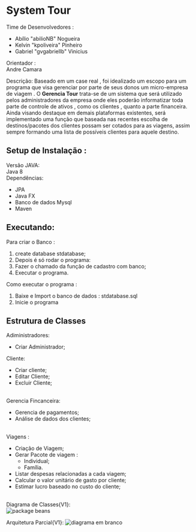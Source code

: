 ﻿
# System Tour

Time de Desenvolvedores : 
	<ul>
	<li>Abílio "abilioNB" Nogueira</li> 
	<li>Kelvin "kpoliveira" Pinheiro</li>
	<li>Gabriel "gvgabriellb" Vinicius</li> 
	</ul>
Orientador : 
<br>Andre Camara

Descrição: Baseado em um case real , foi idealizado  um escopo para um programa que visa gerenciar por parte de seus donos um micro-empresa de viagem .
O <b>Gerencia Tour</b> trata-se de um sistema que será utilizado pelos administradores da empresa onde eles poderão informatizar toda parte de controle de ativos , como os clientes , quanto a parte financeira. Ainda visando destaque em demais plataformas existentes, será implementado uma função que baseada nas recentes escolha  de destinos/pacotes dos clientes possam ser cotados para as viagens, assim sempre formando uma lista de possíveis clientes para aquele destino.

 ## Setup de Instalação :
  
Versão JAVA: 
	<br> Java 8
<br>Dependências: 
	<ul>
		<li>JPA</li>
		<li>Java FX</li>
		<li> Banco de dados Mysql</li>
		<li>Maven</li>
	</ul>


## Executando: 

Para criar o Banco :
    <ol>
	<li>create database stdatabase;</li>
	<li>Depois é só rodar o programa:</li>
	<li>Fazer o chamado da função de cadastro com banco;</li>
	<li>Executar o programa.</li>
    </ol>

Como executar o programa : 
<ol>
	<li> Baixe e Import o banco de dados : stdatabase.sql</li>
	<li>Inicie o programa</li>
</ol>


## Estrutura de Classes

Adiministradores:
		<ul>
	<li>Criar Administrador;</li>
		</ul>
Cliente:
	<ul>
	<li>Criar cliente;</li>
	<li>Editar Cliente;</li>
	<li>Excluir Cliente;</li>
	</ul>

<br>Gerencia Fincanceira:
	<ul>
	<li>Gerencia de pagamentos;</li>
	<li>Análise de dados dos clientes;</li>
	</ul>
<br>Viagens : 
	<ul> 
	<li>Criação de Viagem;</li> 
	<li>Gerar Pacote de viagem : 
		<ul>
			<li>Individual;</li>
			<li>Família.</li>
		</ul>
	</li>
	<li>Listar despesas relacionadas a cada viagem;</li>
	<li>Calcular  o valor unitário de gasto por cliente;</li>
	<li>Estimar lucro baseado no custo do cliente;</li>

  </ul>
  
   <br>Diagrama de Classes{V1}:
   <br>
  ![package beans](https://user-images.githubusercontent.com/21352623/42130078-94124234-7cae-11e8-8546-70f022d8afa9.png)
  
  
   Arquitetura Parcial{V1}:
  ![diagrama em branco](https://user-images.githubusercontent.com/21352623/42009151-6e94a73c-7a5f-11e8-9d5e-6d07409be0b0.png)
  <br>
  
  
